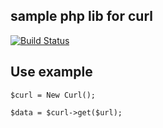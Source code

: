 ## sample php lib for curl ##

[![Build Status](https://travis-ci.org/berget/php-lib-curl.svg?branch=master)](https://travis-ci.org/berget/php-lib-curl)

## Use example ##
```
$curl = New Curl();

$data = $curl->get($url);
```